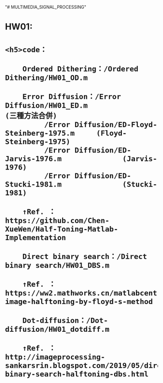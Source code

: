 "# MULTIMEDIA_SIGNAL_PROCESSING" 

<h1>HW01:<h1>

    <h5>code：

        Ordered Dithering：/Ordered Dithering/HW01_OD.m

        Error Diffusion：/Error Diffusion/HW01_ED.m                     (三種方法合併)
			 /Error Diffusion/ED-Floyd-Steinberg-1975.m     (Floyd-Steinberg-1975)
			 /Error Diffusion/ED-Jarvis-1976.m              (Jarvis-1976)
			 /Error Diffusion/ED-Stucki-1981.m              (Stucki-1981)
	
	    ↑Ref. ： https://github.com/Chen-XueWen/Half-Toning-Matlab-Implementation

        Direct binary search：/Direct binary search/HW01_DBS.m

	    ↑Ref. ： https://ww2.mathworks.cn/matlabcentral/fileexchange/25302-image-halftoning-by-floyd-s-method

        Dot-diffusion：/Dot-diffusion/HW01_dotdiff.m

	    ↑Ref. ： http://imageprocessing-sankarsrin.blogspot.com/2019/05/direct-binary-search-halftoning-dbs.html
<h5>